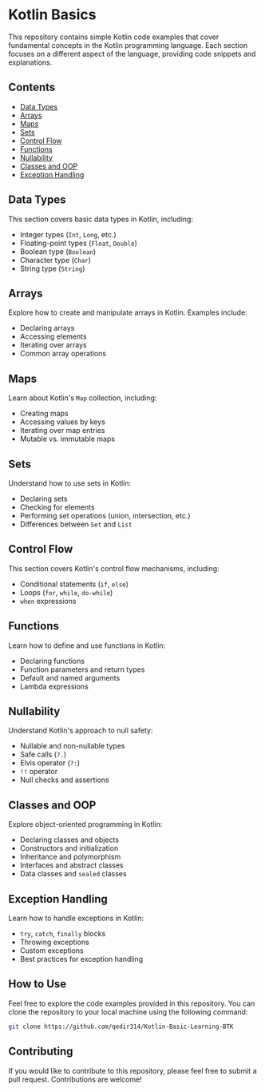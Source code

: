 # Kotlin Basics

This repository contains simple Kotlin code examples that cover fundamental concepts in the Kotlin programming language. Each section focuses on a different aspect of the language, providing code snippets and explanations.

## Contents

- [Data Types](#data-types)
- [Arrays](#arrays)
- [Maps](#maps)
- [Sets](#sets)
- [Control Flow](#control-flow)
- [Functions](#functions)
- [Nullability](#nullability)
- [Classes and OOP](#classes-and-oop)
- [Exception Handling](#exception-handling)

## Data Types

This section covers basic data types in Kotlin, including:

- Integer types (`Int`, `Long`, etc.)
- Floating-point types (`Float`, `Double`)
- Boolean type (`Boolean`)
- Character type (`Char`)
- String type (`String`)

## Arrays

Explore how to create and manipulate arrays in Kotlin. Examples include:

- Declaring arrays
- Accessing elements
- Iterating over arrays
- Common array operations

## Maps

Learn about Kotlin's `Map` collection, including:

- Creating maps
- Accessing values by keys
- Iterating over map entries
- Mutable vs. immutable maps

## Sets

Understand how to use sets in Kotlin:

- Declaring sets
- Checking for elements
- Performing set operations (union, intersection, etc.)
- Differences between `Set` and `List`

## Control Flow

This section covers Kotlin's control flow mechanisms, including:

- Conditional statements (`if`, `else`)
- Loops (`for`, `while`, `do-while`)
- `when` expressions

## Functions

Learn how to define and use functions in Kotlin:

- Declaring functions
- Function parameters and return types
- Default and named arguments
- Lambda expressions

## Nullability

Understand Kotlin's approach to null safety:

- Nullable and non-nullable types
- Safe calls (`?.`)
- Elvis operator (`?:`)
- `!!` operator
- Null checks and assertions

## Classes and OOP

Explore object-oriented programming in Kotlin:

- Declaring classes and objects
- Constructors and initialization
- Inheritance and polymorphism
- Interfaces and abstract classes
- Data classes and `sealed` classes

## Exception Handling

Learn how to handle exceptions in Kotlin:

- `try`, `catch`, `finally` blocks
- Throwing exceptions
- Custom exceptions
- Best practices for exception handling

## How to Use

Feel free to explore the code examples provided in this repository. You can clone the repository to your local machine using the following command:

```bash
git clone https://github.com/qedir314/Kotlin-Basic-Learning-BTK
```
## Contributing
If you would like to contribute to this repository, please feel free to submit a pull request. Contributions are welcome!
